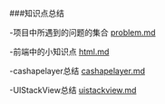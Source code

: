 ###知识点总结

-项目中所遇到的问题的集合
[problem.md](https://github.com/shengdayan/ios-study/blob/master/problem.md)

-前端中的小知识点
[html.md](https://github.com/shengdayan/ios-study/blob/master/html.md)

-cashapelayer总结
[cashapelayer.md](https://github.com/shengdayan/ios-study/blob/master/cashapelayer.md)

-UIStackView总结
[uistackview.md](https://github.com/shengdayan/ios-study/blob/master/uistackview.md)
